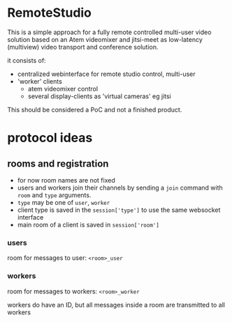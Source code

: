 
# RemoteStudio

This is a simple approach for a fully remote controlled multi-user video solution based
on an Atem videomixer and jitsi-meet as low-latency (multiview) video transport and conference solution.

it consists of:
* centralized webinterface for remote studio control, multi-user
* 'worker' clients
  * atem videomixer control
  * several display-clients as 'virtual cameras' eg jitsi

This should be considered a PoC and not a finished product.

# protocol ideas

## rooms and registration
  * for now room names are not fixed
  * users and workers join their channels by sending a `join` command with `room` and `type` arguments.
  * `type` may be one of `user`, `worker`
  * client type is saved in the `session['type']` to use the same websocket interface
  * main room of a client is saved in `session['room']`
### users

room for messages to user: `<room>_user`

### workers

room for messages to workers: `<room>_worker`

workers do have an ID, but all messages inside a room are transmitted to all workers
